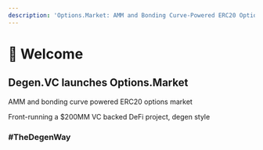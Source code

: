 ```yaml
---
description: 'Options.Market: AMM and Bonding Curve-Powered ERC20 Options Market!'
---
```


# 💎 Welcome

## **Degen.VC launches Options.Market**

AMM and bonding curve powered ERC20 options market

Front-running a $200MM VC backed DeFi project, degen style

### \#TheDegenWay 


